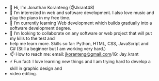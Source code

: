 - 👋 Hi, I’m Jonathan Koranteng (@Jkrant48)
- 👀 I’m interested in web and software development. I also love music and play the piano in my free time.
- 🌱 I’m currently learning Web development which builds gradually into a software development degree.
- 💞️ I’m looking to collaborate on any software or web project that will put my kills to the test and
- help me learn more. Skills so far: Python, HTML, CSS, JavaScript and C# (Still a beginner but I am working very hard.)
- 📫 How to reach me: email: jkoranteng@gmail.com/IG: Jay_krant
- ⚡ Fun fact: I love learning new things and I am trying hard to develop a skill in graphic design and
- video editing.

<!---
Jkrant48/Jkrant48 is a ✨ special ✨ repository because its `README.md` (this file) appears on your GitHub profile.
You can click the Preview link to take a look at your changes.
--->
